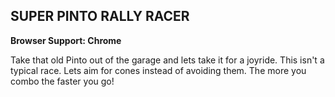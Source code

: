 ## SUPER PINTO RALLY RACER
**Browser Support: Chrome**

Take that old Pinto out of the garage and lets take it for a joyride. This isn't a typical race. Lets aim for cones instead of avoiding them. The more you combo the faster you go!
